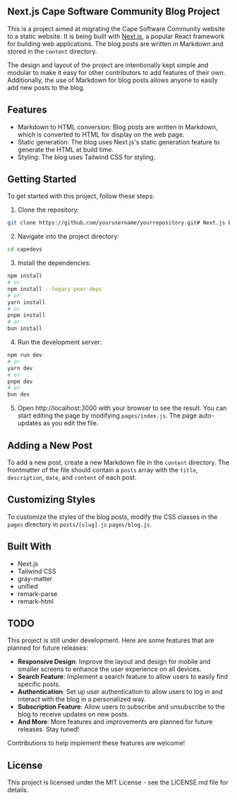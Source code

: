 ## Next.js Cape Software Community Blog Project

This is a project aimed at migrating the Cape Software Community website to a static website. It is being built with [Next.js](https://nextjs.org/), a popular React framework for building web applications. The blog posts are written in Markdown and stored in the `content` directory.

The design and layout of the project are intentionally kept simple and modular to make it easy for other contributors to add features of their own. Additionally, the use of Markdown for blog posts allows anyone to easily add new posts to the blog.

## Features

- Markdown to HTML conversion: Blog posts are written in Markdown, which is converted to HTML for display on the web page.
- Static generation: The blog uses Next.js's static generation feature to generate the HTML at build time.
- Styling: The blog uses Tailwind CSS for styling.

## Getting Started

To get started with this project, follow these steps:

1. Clone the repository:

```bash
git clone https://github.com/yourusername/yourrepository.git# Next.js Blog Project
```

2. Navigate into the project directory:

```bash
cd capedevs
```

3. Install the dependencies:

```bash
npm install
# or 
npm install --legacy-peer-deps
# or
yarn install
# or
pnpm install
# or
bun install
```

4. Run the development server:

```bash
npm run dev
# or
yarn dev
# or
pnpm dev
# or
bun dev
```

5. Open http://localhost:3000 with your browser to see the result.
   You can start editing the page by modifying `pages/index.js`. The page auto-updates as you edit the file.

## Adding a New Post

To add a new post, create a new Markdown file in the `content` directory. The frontmatter of the file should contain a `posts` array with the `title`, `description`, `date`, and `content` of each post.

## Customizing Styles

To customize the styles of the blog posts, modify the CSS classes in the `pages` directory in `posts/[slug].js` `pages/blog.js`.

## Built With

- Next.js
- Tailwind CSS
- gray-matter
- unified
- remark-parse
- remark-html

## TODO

This project is still under development. Here are some features that are planned for future releases:

- **Responsive Design**: Improve the layout and design for mobile and smaller screens to enhance the user experience on all devices.
- **Search Feature**: Implement a search feature to allow users to easily find specific posts.
- **Authentication**: Set up user authentication to allow users to log in and interact with the blog in a personalized way.
- **Subscription Feature**: Allow users to subscribe and unsubscribe to the blog to receive updates on new posts.
- **And More**: More features and improvements are planned for future releases. Stay tuned!

Contributions to help implement these features are welcome!

## License

This project is licensed under the MIT License - see the LICENSE.md file for details.

